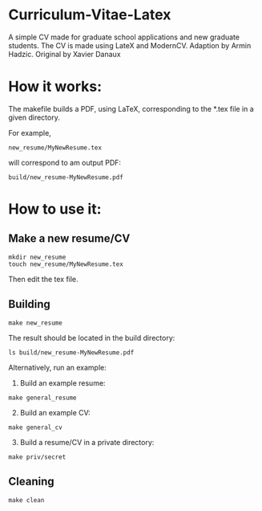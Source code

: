 # Curriculum-Vitae-Latex
A simple CV made for graduate school applications and new graduate students.  The CV is made using LateX and ModernCV.  Adaption by Armin Hadzic. Original by Xavier Danaux

# How it works:
The makefile builds a PDF, using LaTeX, corresponding to the \*.tex file in a given directory. 

For example, 
```
new_resume/MyNewResume.tex 
```
will correspond to am output PDF: 
```
build/new_resume-MyNewResume.pdf
```

# How to use it:

## Make a new resume/CV
```shell
mkdir new_resume
touch new_resume/MyNewResume.tex
```
Then edit the tex file.

## Building
```shell
make new_resume
```
The result should be located in the build directory:
```console
ls build/new_resume-MyNewResume.pdf
```

Alternatively, run an example:
1. Build an example resume:
```shell
make general_resume
```
2. Build an example CV:
```shell
make general_cv
```
3. Build a resume/CV in a private directory:
```shell
make priv/secret
```

## Cleaning
```shell
make clean
```